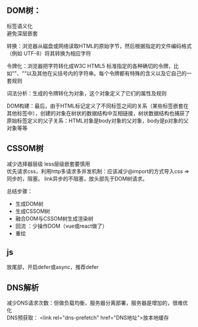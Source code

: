 ## DOM树：
标签语义化  
避免深层嵌套

转换：浏览器从磁盘或网络读取HTML的原始字节，然后根据指定的文件编码格式（例如 UTF-8）将其转换为相应字符

令牌化：浏览器把字符转化成W3C HTML5 标准指定的各种确切的令牌，比如"<html>"、"<body>"以及其他在尖括号内的字符串。每个令牌都有特殊的含义以及它自己的一套规则

词法分析：生成的令牌转化为对象，这个对象定义了它们的属性及规则

DOM构建：最后，由于HTML标记定义了不同标签之间的关系（某些标签嵌套在其他标签中），创建的对象在树状的数据结构中互相链接，树状数据结构也捕获了原始标签定义的父子关系：HTML对象是body对象的父对象，body是p对象的父对象等等


## CSSOM树
减少选择器层级  less层级嵌套要慎用  
优先请求css，利用http多请求多并发机制：应该减少@import的方式导入css => 同步的，阻塞。  link异步的不阻塞，放头部先于DOM树请求。

总结步骤：
- 生成DOM树
- 生成CSSOM树
- 融合DOM与CSSOM树生成渲染树
- 回流 ：少操作DOM（vue或react做了）
- 重绘

## js
放尾部，开启defer或async，推荐defer

## DNS解析
减少DNS请求次数：但做负载均衡，服务器分离部署，服务器是增加的，很难优化  
DNS预获取： \<link rel="dns-prefetch" href="DNS地址">放本地缓存  
